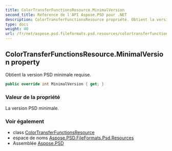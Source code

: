 ```yaml
---
title: ColorTransferFunctionsResource.MinimalVersion
second_title: Référence de l'API Aspose.PSD pour .NET
description: ColorTransferFunctionsResource propriété. Obtient la version PSD minimale requise.
type: docs
weight: 40
url: /fr/net/aspose.psd.fileformats.psd.resources/colortransferfunctionsresource/minimalversion/
---
```

## ColorTransferFunctionsResource.MinimalVersion property

Obtient la version PSD minimale requise.

```csharp
public override int MinimalVersion { get; }
```

### Valeur de la propriété

La version PSD minimale.

### Voir également

* class [ColorTransferFunctionsResource](../)
* espace de noms [Aspose.PSD.FileFormats.Psd.Resources](../../colortransferfunctionsresource/)
* Assemblée [Aspose.PSD](../../../)


